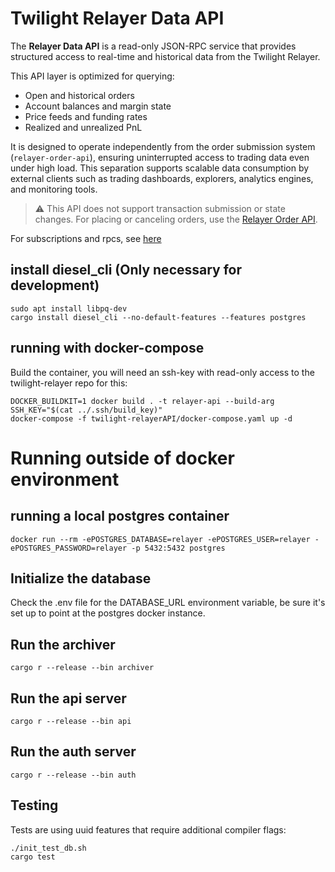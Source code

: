 # Twilight Relayer Data API

The **Relayer Data API** is a read-only JSON-RPC service that provides structured access to real-time and historical data from the Twilight Relayer.

This API layer is optimized for querying:
- Open and historical orders
- Account balances and margin state
- Price feeds and funding rates
- Realized and unrealized PnL

It is designed to operate independently from the order submission system (`relayer-order-api`), ensuring uninterrupted access to trading data even under high load. This separation supports scalable data consumption by external clients such as trading dashboards, explorers, analytics engines, and monitoring tools.

> ⚠️ This API does not support transaction submission or state changes. For placing or canceling orders, use the [Relayer Order API](https://github.com/twilight-project/relayer-order-api).

For subscriptions and rpcs, see [here](./docs/API.md)

## install diesel_cli (Only necessary for development)

```command
sudo apt install libpq-dev
cargo install diesel_cli --no-default-features --features postgres
```

## running with docker-compose

Build the container, you will need an ssh-key with read-only access to the twilight-relayer repo for this:

```console
DOCKER_BUILDKIT=1 docker build . -t relayer-api --build-arg SSH_KEY="$(cat ../.ssh/build_key)"
docker-compose -f twilight-relayerAPI/docker-compose.yaml up -d
```

# Running outside of docker environment

## running a local postgres container

`docker run --rm -ePOSTGRES_DATABASE=relayer -ePOSTGRES_USER=relayer -ePOSTGRES_PASSWORD=relayer -p 5432:5432 postgres`

## Initialize the database

Check the .env file for the DATABASE_URL environment variable, be sure it's set up to point at the postgres docker instance.

## Run the archiver

`cargo r --release --bin archiver`

## Run the api server

`cargo r --release --bin api`

## Run the auth server

`cargo r --release --bin auth`

## Testing

Tests are using uuid features that require additional compiler flags:

```command
./init_test_db.sh
cargo test
```
